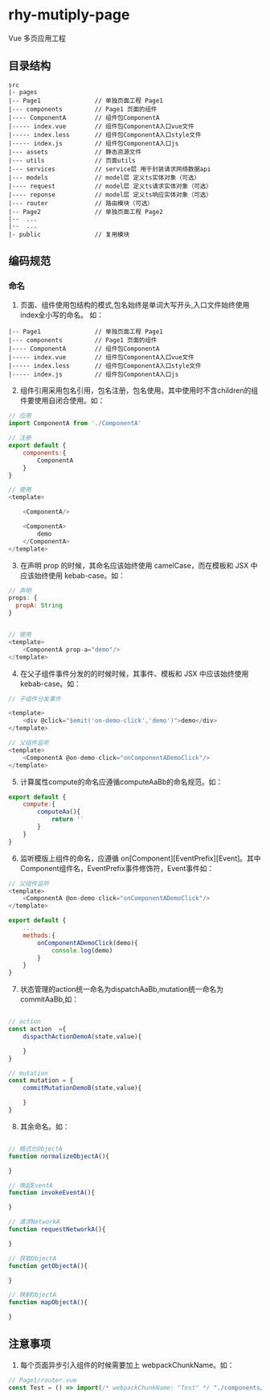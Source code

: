 # rhy-mutiply-page
Vue 多页应用工程

## 目录结构
```
src 
|- pages
|-- Page1               // 单独页面工程 Page1
|--- components         // Page1 页面的组件
|---- ComponentA        // 组件包ComponentA
|----- index.vue        // 组件包ComponentA入口vue文件
|----- index.less       // 组件包ComponentA入口style文件
|----- index.js         // 组件包ComponentA入口js
|--- assets             // 静态资源文件
|--- utils              // 页面utils
|--- services           // service层 用于封装请求网络数据api
|--- models             // model层 定义ts实体对象（可选）
|---- request           // model层 定义ts请求实体对象（可选）
|---- reponse           // model层 定义ts响应实体对象（可选）
|--- router             // 路由模块（可选）
|-- Page2               // 单独页面工程 Page2
|--  ...
|--  ...
|- public               // 复用模块
```

## 编码规范

### 命名
1.  页面、组件使用包结构的模式,包名始终是单词大写开头,入口文件始终使用index全小写的命名。
如：

```
|-- Page1               // 单独页面工程 Page1
|--- components         // Page1 页面的组件
|---- ComponentA        // 组件包ComponentA
|----- index.vue        // 组件包ComponentA入口vue文件
|----- index.less       // 组件包ComponentA入口style文件
|----- index.js         // 组件包ComponentA入口js
```

2. 组件引用采用包名引用，包名注册，包名使用。其中使用时不含children的组件要使用自闭合使用。如：

``` javascript
// 应用
import ComponentA from './ComponentA'

// 注册
export default {
    components:{
        ComponentA
    }
}

// 使用
<template>

    <ComponentA/>

    <ComponentA>
        demo
    </ComponentA>
</template>
```

3. 在声明 prop 的时候，其命名应该始终使用 camelCase，而在模板和 JSX 中应该始终使用 kebab-case。如：

``` javascript
// 声明
props: {
  propA: String
}


// 使用
<template>
    <ComponentA prop-a="demo"/>
</template>

```

4.  在父子组件事件分发的的时候时候，其事件、模板和 JSX 中应该始终使用 kebab-case。如：

``` javascript
// 子组件分发事件

<template>
    <div @click="$emit('on-demo-click','demo')">demo</div>
</template>

// 父组件监听
<template>
    <ComponentA @on-demo-click="onComponentADemoClick"/>
</template>

```


5.  计算属性compute的命名应遵循computeAaBb的命名规范。如：

``` javascript
export default {
    compute:{
        computeAa(){
            return ''
        }
    }
}
```

6.  监听模版上组件的命名，应遵循 on[Component][EventPrefix][Event]。其中Component组件名，EventPrefix事件修饰符，Event事件如：


``` javascript
// 父组件监听
<template>
    <ComponentA @on-demo-click="onComponentADemoClick"/>
</template>

export default {
    ...
    methods:{
        onComponentADemoClick(demo){
            console.log(demo)
        }
    }
}

```

7. 状态管理的action统一命名为dispatchAaBb,mutation统一命名为commitAaBb,如：

``` javascript

// action
const action  ={
    dispacthActionDemoA(state,value){

    }
}

// mutation
const mutation = {
    commitMutationDemoB(state,value){

    }
}
```

8. 其余命名。如：

```javascript

// 格式化ObjectA
function normalizeObjectA(){

}

// 唤起EventA
function invokeEventA(){

}

// 请求NetworkA
function requestNetworkA(){

}

// 获取ObjectA
function getObjectA(){

}

// 映射ObjectA
function mapObjectA(){

}

```


## 注意事项

1.  每个页面异步引入组件的时候需要加上 webpackChunkName。如：

```javascript
// Page1/router.vue
const Test = () => import(/* webpackChunkName: "Test" */ "./components/Test");
```
